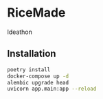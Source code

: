 # RiceMade

Ideathon

## Installation

```bash
poetry install
docker-compose up -d
alembic upgrade head
uvicorn app.main:app --reload
```
